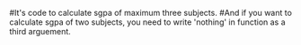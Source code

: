 #It's code to calculate sgpa of maximum three subjects. 
#And if you want to calculate sgpa of two subjects, you need to write 'nothing' in function as a third arguement.